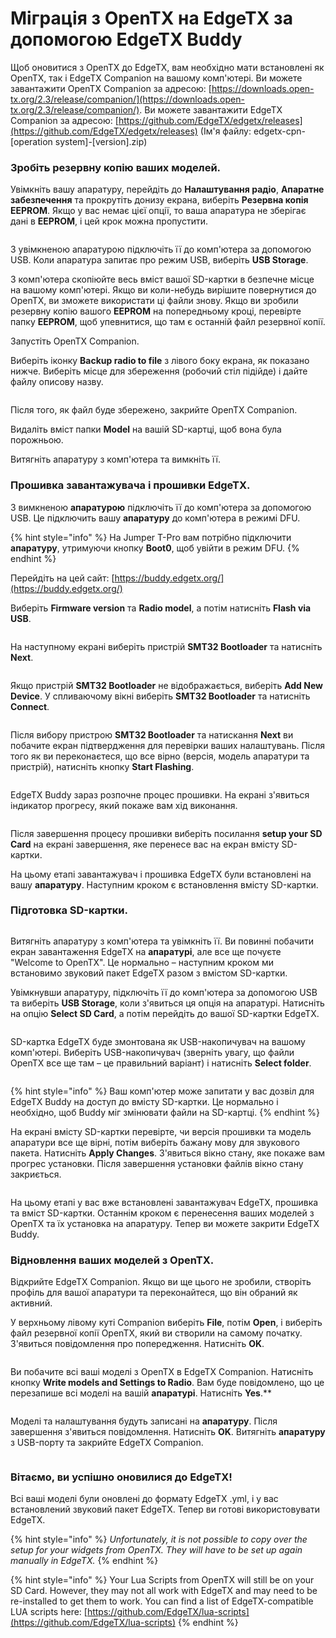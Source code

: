 # Міграція з OpenTX на EdgeTX за допомогою EdgeTX Buddy

Щоб оновитися з OpenTX до EdgeTX, вам необхідно мати встановлені як OpenTX, так і EdgeTX Companion на вашому комп'ютері. Ви можете завантажити OpenTX Companion за адресою: [https://downloads.open-tx.org/2.3/release/companion/](https://downloads.open-tx.org/2.3/release/companion/). Ви можете завантажити EdgeTX Companion за адресою: [https://github.com/EdgeTX/edgetx/releases](https://github.com/EdgeTX/edgetx/releases) (Ім'я файлу: edgetx-cpn-\[operation system]-\[version].zip)

### Зробіть резервну копію ваших моделей.

Увімкніть вашу апаратуру, перейдіть до **Налаштування радіо**, **Апаратне забезпечення** та прокрутіть донизу екрана, виберіть **Резервна копія EEPROM**. Якщо у вас немає цієї опції, то ваша апаратура не зберігає дані в **EEPROM**, і цей крок можна пропустити.&#x20;

<figure><img src="./.gitbook/assets/update14.png" alt=""><figcaption></figcaption></figure>

З увімкненою апаратурою підключіть її до комп'ютера за допомогою USB. Коли апаратура запитає про режим USB, виберіть **USB Storage**.&#x20;

З комп'ютера скопіюйте весь вміст вашої SD-картки в безпечне місце на вашому комп'ютері. Якщо ви коли-небудь вирішите повернутися до OpenTX, ви зможете використати ці файли знову. Якщо ви зробили резервну копію вашого **EEPROM** на попередньому кроці, перевірте папку **EEPROM**, щоб упевнитися, що там є останній файл резервної копії.

Запустіть OpenTX Companion.&#x20;

Виберіть іконку **Backup radio to file** з лівого боку екрана, як показано нижче. Виберіть місце для збереження (робочий стіл підійде) і дайте файлу описову назву.

<figure><img src="./.gitbook/assets/update1.png" alt=""><figcaption></figcaption></figure>

Після того, як файл буде збережено, закрийте OpenTX Companion.&#x20;

Видаліть вміст папки **Model** на вашій SD-картці, щоб вона була порожньою.

Витягніть апаратуру з комп'ютера та вимкніть її.

### Прошивка завантажувача і прошивки EdgeTX.

З вимкненою **апаратурою** підключіть її до комп'ютера за допомогою USB. Це підключить вашу **апаратуру** до комп'ютера в режимі DFU.&#x20;

{% hint style="info" %}
На Jumper T-Pro вам потрібно підключити **апаратуру**, утримуючи кнопку **Boot0**, щоб увійти в режим DFU.
{% endhint %}

Перейдіть на цей сайт: [https://buddy.edgetx.org/](https://buddy.edgetx.org/)

Виберіть **Firmware version** та **Radio model**, а потім натисніть **Flash via USB**.

<figure><img src="./.gitbook/assets/update2.png" alt=""><figcaption></figcaption></figure>

На наступному екрані виберіть пристрій **SMT32 Bootloader** та натисніть **Next**.

<figure><img src="./.gitbook/assets/update3.png" alt=""><figcaption></figcaption></figure>



Якщо пристрій **SMT32 Bootloader** не відображається, виберіть **Add New Device**. У спливаючому вікні виберіть **SMT32 Bootloader** та натисніть **Connect**.

<figure><img src="./.gitbook/assets/update4.png" alt=""><figcaption></figcaption></figure>

Після вибору пристрою **SMT32 Bootloader** та натискання **Next** ви побачите екран підтвердження для перевірки ваших налаштувань. Після того як ви переконаєтеся, що все вірно (версія, модель апаратури та пристрій), натисніть кнопку **Start Flashing**.

<figure><img src="./.gitbook/assets/update5.png" alt=""><figcaption></figcaption></figure>

EdgeTX Buddy зараз розпочне процес прошивки. На екрані з'явиться індикатор прогресу, який покаже вам хід виконання.

<figure><img src="./.gitbook/assets/update6.png" alt=""><figcaption></figcaption></figure>

Після завершення процесу прошивки виберіть посилання **setup your SD Card** на екрані завершення, яке перенесе вас на екран вмісту SD-картки.&#x20;

На цьому етапі завантажувач і прошивка EdgeTX були встановлені на вашу **апаратуру**. Наступним кроком є встановлення вмісту SD-картки.

### Підготовка SD-картки.

<figure><img src="./.gitbook/assets/update7.png" alt=""><figcaption></figcaption></figure>

Витягніть апаратуру з комп'ютера та увімкніть її. Ви повинні побачити екран завантаження EdgeTX на **апаратурі**, але все ще почуєте "Welcome to OpenTX". Це нормально – наступним кроком ми встановимо звуковий пакет EdgeTX разом з вмістом SD-картки.

Увімкнувши апаратуру, підключіть її до комп'ютера за допомогою USB та виберіть **USB Storage**, коли з'явиться ця опція на апаратурі. Натисніть на опцію **Select SD Card**, а потім перейдіть до вашої SD-картки EdgeTX.&#x20;

<figure><img src="./.gitbook/assets/update8.png" alt=""><figcaption></figcaption></figure>

SD-картка EdgeTX буде змонтована як USB-накопичувач на вашому комп'ютері. Виберіть USB-накопичувач (зверніть увагу, що файли OpenTX все ще там – це правильний варіант) і натисніть **Select folder**.

<figure><img src="./.gitbook/assets/update9.png" alt=""><figcaption></figcaption></figure>

{% hint style="info" %}
Ваш комп'ютер може запитати у вас дозвіл для EdgeTX Buddy на доступ до вмісту SD-картки. Це нормально і необхідно, щоб Buddy міг змінювати файли на SD-картці.
{% endhint %}

На екрані вмісту SD-картки перевірте, чи версія прошивки та модель апаратури все ще вірні, потім виберіть бажану мову для звукового пакета. Натисніть **Apply Changes**. З'явиться вікно стану, яке покаже вам прогрес установки. Після завершення установки файлів вікно стану закриється.

<figure><img src="./.gitbook/assets/update10.png" alt=""><figcaption></figcaption></figure>

На цьому етапі у вас вже встановлені завантажувач EdgeTX, прошивка та вміст SD-картки. Останнім кроком є перенесення ваших моделей з OpenTX та їх установка на апаратуру. Тепер ви можете закрити EdgeTX Buddy.

### Відновлення ваших моделей з OpenTX.

Відкрийте EdgeTX Companion. Якщо ви ще цього не зробили, створіть профіль для вашої апаратури та переконайтеся, що він обраний як активний.

У верхньому лівому куті Companion виберіть **File**, потім **Open**, і виберіть файл резервної копії OpenTX, який ви створили на самому початку. З'явиться повідомлення про попередження. Натисніть **OK**.

<figure><img src="./.gitbook/assets/update11.png" alt=""><figcaption></figcaption></figure>

Ви побачите всі ваші моделі з OpenTX в EdgeTX Companion. Натисніть кнопку **Write models and Settings to Radio**. Вам буде повідомлено, що це перезапише всі моделі на вашій **апаратурі**. Натисніть **Yes**.**&#x20;

<figure><img src="./.gitbook/assets/update12.png" alt=""><figcaption></figcaption></figure>

Моделі та налаштування будуть записані на **апаратуру**. Після завершення з'явиться повідомлення. Натисніть **OK**. Витягніть **апаратуру** з USB-порту та закрийте EdgeTX Companion.

<figure><img src="./.gitbook/assets/update13.png" alt=""><figcaption></figcaption></figure>

### Вітаємо, ви успішно оновилися до EdgeTX!

Всі ваші моделі були оновлені до формату EdgeTX .yml, і у вас встановлений звуковий пакет EdgeTX. Тепер ви готові використовувати EdgeTX.

{% hint style="info" %}
_Unfortunately, it is not possible to copy over the setup for your widgets from OpenTX. They will have to be set up again manually in EdgeTX._
{% endhint %}

{% hint style="info" %}
Your Lua Scripts from OpenTX will still be on your SD Card. However, they may not all work with EdgeTX and may need to be re-installed to get them to work.  You can find a list of EdgeTX-compatible LUA scripts here: [https://github.com/EdgeTX/lua-scripts](https://github.com/EdgeTX/lua-scripts)
{% endhint %}
